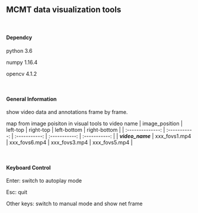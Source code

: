 ## MCMT data visualization tools

<br/>

#### Dependcy

python 3.6

numpy 1.16.4

opencv 4.1.2

<br/>

#### General Information
show video data and annotations frame by frame.

map from image poisiton in visual tools to video name
|  image_position  |   left-top    |   right-top   |  left-bottom  | right-bottom  |
| :--------------: | :-----------: | :-----------: | :-----------: | :-----------: |
| ***video_name*** | xxx_fovs1.mp4 | xxx_fovs6.mp4 | xxx_fovs3.mp4 | xxx_fovs5.mp4 |

<br/>

#### Keyboard Control

Enter: switch to autoplay mode 

Esc: quit

Other keys: switch to manual mode and show net frame 

